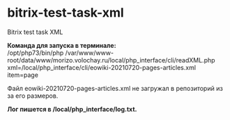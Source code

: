 # bitrix-test-task-xml
Bitrix test task XML

<b>Команда для запуска в терминале:</b><br>
/opt/php73/bin/php /var/www/www-root/data/www/morizo.volochay.ru/local/php_interface/cli/readXML.php xml=/local/php_interface/cli/eowiki-20210720-pages-articles.xml item=page

Файл eowiki-20210720-pages-articles.xml не загружал в репозиторий из за его размеров.

<b>Лог пишется в /local/php_interface/log.txt.</b>
